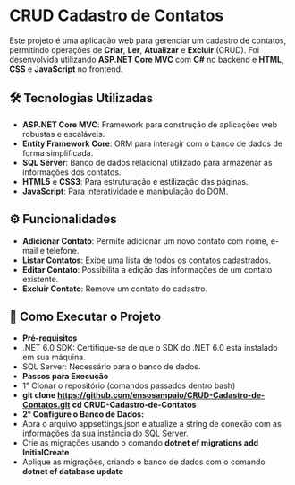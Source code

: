 # CRUD Cadastro de Contatos

Este projeto é uma aplicação web para gerenciar um cadastro de contatos, permitindo operações de **Criar**, **Ler**, **Atualizar** e **Excluir** (CRUD). Foi desenvolvida utilizando **ASP.NET Core MVC** com **C#** no backend e **HTML**, **CSS** e **JavaScript** no frontend.

## 🛠️ Tecnologias Utilizadas

- **ASP.NET Core MVC**: Framework para construção de aplicações web robustas e escaláveis.
- **Entity Framework Core**: ORM para interagir com o banco de dados de forma simplificada.
- **SQL Server**: Banco de dados relacional utilizado para armazenar as informações dos contatos.
- **HTML5** e **CSS3**: Para estruturação e estilização das páginas.
- **JavaScript**: Para interatividade e manipulação do DOM.

## ⚙️ Funcionalidades

- **Adicionar Contato**: Permite adicionar um novo contato com nome, e-mail e telefone.
- **Listar Contatos**: Exibe uma lista de todos os contatos cadastrados.
- **Editar Contato**: Possibilita a edição das informações de um contato existente.
- **Excluir Contato**: Remove um contato do cadastro.

## 🚀 Como Executar o Projeto
- **Pré-requisitos**
- .NET 6.0 SDK: Certifique-se de que o SDK do .NET 6.0 está instalado em sua máquina.
- SQL Server: Necessário para o banco de dados.
- **Passos para Execução**
- 1° Clonar o repositório (comandos passados dentro bash)
- **git clone https://github.com/ensosampaio/CRUD-Cadastro-de-Contatos.git** **cd CRUD-Cadastro-de-Contatos**
- **2° Configure o Banco de Dados:**
- Abra o arquivo appsettings.json e atualize a string de conexão com as informações da sua instância do SQL Server.
- Crie as migrações usando o comando **dotnet ef migrations add InitialCreate**
- Aplique as migrações, criando o banco de dados com o comando **dotnet ef database update**
